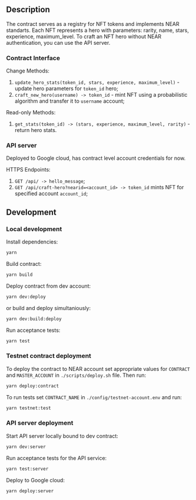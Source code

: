 ## Description

The contract serves as a registry for NFT tokens and implements NEAR standarts. Each NFT represents a hero with parameters: rarity, name, stars, experience, maximum_level.
To craft an NFT hero without NEAR authentication, you can use the API server.

### Contract Interface

Change Methods:

1. `update_hero_stats(token_id, stars, experience, maximum_level)` - update hero parameters for `token_id` hero;
1. `craft_new_hero(username) -> token_id` - mint NFT using a probabilistic algorithm and transfer it to `username` account;

Read-only Methods:

1. `get_stats(token_id) -> (stars, experience, maximum_level, rarity)` - return hero stats.

### API server

Deployed to Google cloud, has contract level account credentials for now.

HTTPS Endpoints:

1. `GET /api/ -> hello_message`;
1. `GET /api/craft-hero?nearid=<account_id> -> token_id` mints NFT for specified account `account_id`;

## Development

### Local development

Install dependencies:

```bash
yarn
```

Build contract:

```bash
yarn build
```

Deploy contract from dev account:

```bash
yarn dev:deploy
```

or build and deploy simultaniously:

```bash
yarn dev:build:deploy
```

Run acceptance tests:

```bash
yarn test
```

### Testnet contract deployment

To deploy the contract to NEAR account set appropriate values for `CONTRACT` and `MASTER_ACCOUNT` in `./scripts/deploy.sh` file. Then run:

```bash
yarn deploy:contract
```

To run tests set `CONTRACT_NAME` in `./config/testnet-account.env` and run:

```bash
yarn testnet:test
```

### API server deployment

Start API server locally bound to dev contract:

```bash
yarn dev:server
```

Run acceptance tests for the API service:

```bash
yarn test:server
```

Deploy to Google cloud:

```bash
yarn deploy:server
```

